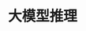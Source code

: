 ---
title: 大模型推理
icon: gem
index: false
article: false
category:
  - 大模型推理
tag:
  - 推理
dir:
  order: 7
---